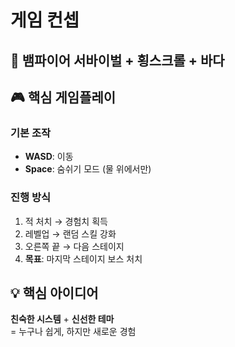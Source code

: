 # 게임 컨셉

## 🌊 뱀파이어 서바이벌 + 횡스크롤 + 바다

## 🎮 핵심 게임플레이

### 기본 조작
- **WASD**: 이동
- **Space**: 숨쉬기 모드 (물 위에서만)

### 진행 방식
1. 적 처치 → 경험치 획득
2. 레벨업 → 랜덤 스킬 강화
3. 오른쪽 끝 → 다음 스테이지
4. **목표**: 마지막 스테이지 보스 처치

## 💡 핵심 아이디어
**친숙한 시스템** + **신선한 테마**  
= 누구나 쉽게, 하지만 새로운 경험 